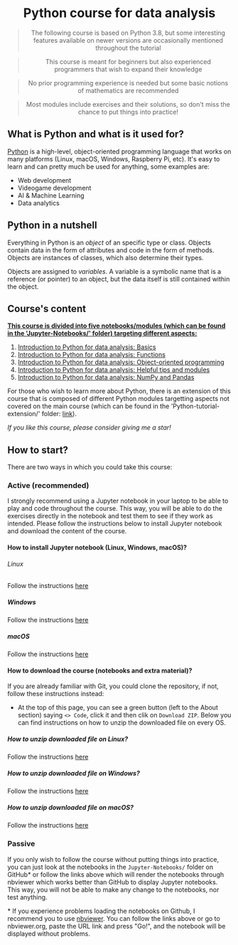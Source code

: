 # <div align='center'>Python course for data analysis</div>

> <div align='center'> The following course is based on Python 3.8, but some interesting features available on newer versions are occasionally mentioned throughout the tutorial</div>

> <div align='center'>This course is meant for beginners but also experienced programmers that wish to expand their knowledge</div>
    
> <div align='center'>No prior programming experience is needed but some basic notions of mathematics are recommended</div>

> <div align='center'>Most modules include exercises and their solutions, so don't miss the chance to put things into practice!</div>

## What is Python and what is it used for?

[Python](https://docs.python.org/3.8/) is a high-level, object-oriented programming language that works on many platforms (Linux, macOS, Windows, Raspberry Pi, etc). It's easy to learn and can pretty much be used for anything, some examples are:

- Web development
- Videogame development
- AI & Machine Learning
- Data analytics

## Python in a nutshell

Everything in Python is an *object* of an specific type or class. Objects contain data in the form of attributes and code in the form of methods. Objects are instances of classes, which also determine their types.

Objects are assigned to *variables*. A variable is a symbolic name that is a reference (or pointer) to an object, but the data itself is still contained within the object.

## Course's content

<u>**This course is divided into five notebooks/modules (which can be found in the 'Jupyter-Notebooks/' folder) targeting different aspects:**</u>

1. [Introduction to Python for data analysis: Basics](https://nbviewer.org/github/jbossios/python-tutorial/blob/master/Jupyter-Notebooks/01_Introduction_Basics.ipynb)
2. [Introduction to Python for data analysis: Functions](https://nbviewer.org/github/jbossios/python-tutorial/blob/master/Jupyter-Notebooks/02_Introduction_Functions.ipynb)
3. [Introduction to Python for data analysis: Object-oriented programming](https://nbviewer.org/github/jbossios/python-tutorial/blob/master/Jupyter-Notebooks/03_Introduction_Classes.ipynb)
4. [Introduction to Python for data analysis: Helpful tips and modules](https://nbviewer.org/github/jbossios/python-tutorial/blob/master/Jupyter-Notebooks/04_Helpful_tips_and_modules.ipynb)
5. [Introduction to Python for data analysis: NumPy and Pandas](https://nbviewer.org/github/jbossios/python-tutorial/blob/master/Jupyter-Notebooks/05_NumPy_and_pandas.ipynb)

For those who wish to learn more about Python, there is an extension of this course that is composed of different Python modules targetting aspects not covered on the main course (which can be found in the 'Python-tutorial-extension/' folder: [link](https://github.com/jbossios/python-tutorial/tree/master/Python-tutorial-extension/README.md)).

*If you like this course, please consider giving me a star!*

## How to start?

There are two ways in which you could take this course:

### Active (recommended)

I strongly recommend using a Jupyter notebook in your laptop to be able to play and code throughout the course. This way, you will be able to do the exercises directly in the notebook and test them to see if they work as intended. Please follow the instructions below to install Jupyter notebook and download the content of the course.

#### How to install Jupyter notebook (Linux, Windows, macOS)?

###### Linux

Follow the instructions [here](https://linuxhint.com/install-jupyter-notebook-on-ubuntu-20-04/)

##### Windows

Follow the instructions [here](https://medium.com/@kswalawage/install-python-and-jupyter-notebook-to-windows-10-64-bit-66db782e1d02)

##### macOS

Follow the instructions [here](https://www.geeksforgeeks.org/how-to-install-jupyter-notebook-on-macos/)

#### How to download the course (notebooks and extra material)?

If you are already familiar with Git, you could clone the repository, if not, follow these instructions instead:

- At the top of this page, you can see a green button (left to the About section) saying ```<> Code```, click it and then clik on ```Download ZIP```. Below you can find instructions on how to unzip the downloaded file on every OS.

##### How to unzip downloaded file on Linux?

Follow the instructions [here](https://linuxize.com/post/how-to-unzip-files-in-linux/)

##### How to unzip downloaded file on Windows?

Follow the instructions [here](https://support.microsoft.com/en-us/windows/zip-and-unzip-files-f6dde0a7-0fec-8294-e1d3-703ed85e7ebc)

##### How to unzip downloaded file on macOS?

Follow the instructions [here](https://support.apple.com/guide/mac-help/zip-and-unzip-files-and-folders-on-mac-mchlp2528/mac)


### Passive

If you only wish to follow the course without putting things into practice, you can just look at the notebooks in the ```Jupyter-Notebooks/``` folder on GitHub* or follow the links above which will render the notebooks through nbviewer which works better than GitHub to display Jupyter notebooks. This way, you will not be able to make any change to the notebooks, nor test anything.

\* If you experience problems loading the notebooks on Github, I recommend you to use [nbviewer](https://nbviewer.org/). You can follow the links above or go to nbviewer.org, paste the URL link and press "Go!", and the notebook will be displayed without problems.
